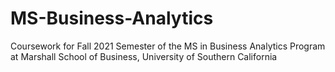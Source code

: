 # MS-Business-Analytics
Coursework for Fall 2021 Semester of the MS in Business Analytics Program at Marshall School of Business, University of Southern California

